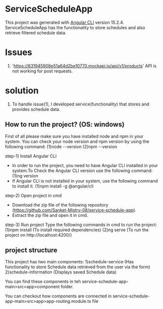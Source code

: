 # ServiceScheduleApp

This project was generated with [Angular CLI](https://github.com/angular/angular-cli) version 15.2.4.
ServiceScheduleApp has the functionality to store schedules and also retrieve filtered schedule data.

# Issues

1) 'https://631945908e51a64d2be10770.mockapi.io/api/v1/products' API is not working for post requests.

# solution

1) To handle issue(1), I developed service(functionality) that stores and provides schedule data.

## How to run the project? (OS: windows)

First of all please make sure you have installed node and npm in your system. You can check your node version and npm version by using the following command:
(1)node --version
(2)npm --version

step-1) Install Angular CLI
- In order to run the project, you need to have Angular CLI installed in your system.To Check the Angular CLI version use the following command: 
    (1)ng version
- If Angular CLI is not installed in your system, use the following command to install it.
    (1)npm install -g @angular/cli


step-2) Open project in cmd
- Download the zip file of the following repository (https://github.com/Sanket-Mistry-08/service-schedule-app).
- Extract the zip file and open it in cmd.

step-3) Run project
Type the following commands in cmd to run the project: 
   (1)npm install (To install required dependencies) 
   (2)ng serve (To run the project on http://localhost:4200/) 


## project structure

This project has two main components: 
1)schedule-service (Has functionality to store Schedule data retrieved from the user via the form)
2)schedule-information (Displays saved Schedule data)

You can find these components in teh service-schedule-app-main>src>app>component folder.

You can checkout how components are connected in service-schedule-app-main>src>app>app-routing.module.ts file




